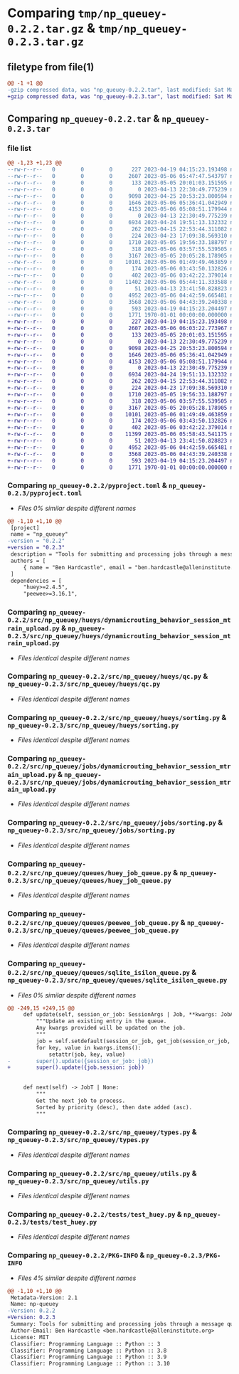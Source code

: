 # Comparing `tmp/np_queuey-0.2.2.tar.gz` & `tmp/np_queuey-0.2.3.tar.gz`

## filetype from file(1)

```diff
@@ -1 +1 @@
-gzip compressed data, was "np_queuey-0.2.2.tar", last modified: Sat May  6 05:47:47 2023, max compression
+gzip compressed data, was "np_queuey-0.2.3.tar", last modified: Sat May  6 06:03:22 2023, max compression
```

## Comparing `np_queuey-0.2.2.tar` & `np_queuey-0.2.3.tar`

### file list

```diff
@@ -1,23 +1,23 @@
--rw-r--r--   0        0        0      227 2023-04-19 04:15:23.193498 np_queuey-0.2.2/README.md
--rw-r--r--   0        0        0     2607 2023-05-06 05:47:47.543797 np_queuey-0.2.2/pyproject.toml
--rw-r--r--   0        0        0      133 2023-05-05 20:01:03.151595 np_queuey-0.2.2/src/np_queuey/__init__.py
--rw-r--r--   0        0        0        0 2023-04-13 22:30:49.775239 np_queuey-0.2.2/src/np_queuey/hueys/__init__.py
--rw-r--r--   0        0        0     9098 2023-04-25 20:53:23.800594 np_queuey-0.2.2/src/np_queuey/hueys/dynamicrouting_behavior_session_mtrain_upload.py
--rw-r--r--   0        0        0     1646 2023-05-06 05:36:41.042949 np_queuey-0.2.2/src/np_queuey/hueys/qc.py
--rw-r--r--   0        0        0     4153 2023-05-06 05:08:51.179944 np_queuey-0.2.2/src/np_queuey/hueys/sorting.py
--rw-r--r--   0        0        0        0 2023-04-13 22:30:49.775239 np_queuey-0.2.2/src/np_queuey/jobs/__init__.py
--rw-r--r--   0        0        0     6934 2023-04-24 19:51:13.132332 np_queuey-0.2.2/src/np_queuey/jobs/dynamicrouting_behavior_session_mtrain_upload.py
--rw-r--r--   0        0        0      262 2023-04-15 22:53:44.311082 np_queuey-0.2.2/src/np_queuey/jobs/run_small_jobs.py
--rw-r--r--   0        0        0      224 2023-04-23 17:09:38.569310 np_queuey-0.2.2/src/np_queuey/jobs/run_sorting.py
--rw-r--r--   0        0        0     1710 2023-05-05 19:56:33.188797 np_queuey-0.2.2/src/np_queuey/jobs/sorting.py
--rw-r--r--   0        0        0      318 2023-05-06 03:57:55.539505 np_queuey-0.2.2/src/np_queuey/queues/__init__.py
--rw-r--r--   0        0        0     3167 2023-05-05 20:05:28.178905 np_queuey-0.2.2/src/np_queuey/queues/huey_job_queue.py
--rw-r--r--   0        0        0    10101 2023-05-06 01:49:49.463859 np_queuey-0.2.2/src/np_queuey/queues/peewee_job_queue.py
--rw-r--r--   0        0        0      174 2023-05-06 03:43:50.132826 np_queuey-0.2.2/src/np_queuey/queues/pipeline_qc_queue.py
--rw-r--r--   0        0        0      402 2023-05-06 03:42:22.379014 np_queuey-0.2.2/src/np_queuey/queues/pipeline_sorting_queue.py
--rw-r--r--   0        0        0    11402 2023-05-06 05:44:11.333588 np_queuey-0.2.2/src/np_queuey/queues/sqlite_isilon_queue.py
--rw-r--r--   0        0        0       51 2023-04-13 23:41:50.828823 np_queuey-0.2.2/src/np_queuey/tasks.py
--rw-r--r--   0        0        0     4952 2023-05-06 04:42:59.665481 np_queuey-0.2.2/src/np_queuey/types.py
--rw-r--r--   0        0        0     3568 2023-05-06 04:43:39.240338 np_queuey-0.2.2/src/np_queuey/utils.py
--rw-r--r--   0        0        0      593 2023-04-19 04:15:23.204497 np_queuey-0.2.2/tests/test_huey.py
--rw-r--r--   0        0        0     1771 1970-01-01 00:00:00.000000 np_queuey-0.2.2/PKG-INFO
+-rw-r--r--   0        0        0      227 2023-04-19 04:15:23.193498 np_queuey-0.2.3/README.md
+-rw-r--r--   0        0        0     2607 2023-05-06 06:03:22.773967 np_queuey-0.2.3/pyproject.toml
+-rw-r--r--   0        0        0      133 2023-05-05 20:01:03.151595 np_queuey-0.2.3/src/np_queuey/__init__.py
+-rw-r--r--   0        0        0        0 2023-04-13 22:30:49.775239 np_queuey-0.2.3/src/np_queuey/hueys/__init__.py
+-rw-r--r--   0        0        0     9098 2023-04-25 20:53:23.800594 np_queuey-0.2.3/src/np_queuey/hueys/dynamicrouting_behavior_session_mtrain_upload.py
+-rw-r--r--   0        0        0     1646 2023-05-06 05:36:41.042949 np_queuey-0.2.3/src/np_queuey/hueys/qc.py
+-rw-r--r--   0        0        0     4153 2023-05-06 05:08:51.179944 np_queuey-0.2.3/src/np_queuey/hueys/sorting.py
+-rw-r--r--   0        0        0        0 2023-04-13 22:30:49.775239 np_queuey-0.2.3/src/np_queuey/jobs/__init__.py
+-rw-r--r--   0        0        0     6934 2023-04-24 19:51:13.132332 np_queuey-0.2.3/src/np_queuey/jobs/dynamicrouting_behavior_session_mtrain_upload.py
+-rw-r--r--   0        0        0      262 2023-04-15 22:53:44.311082 np_queuey-0.2.3/src/np_queuey/jobs/run_small_jobs.py
+-rw-r--r--   0        0        0      224 2023-04-23 17:09:38.569310 np_queuey-0.2.3/src/np_queuey/jobs/run_sorting.py
+-rw-r--r--   0        0        0     1710 2023-05-05 19:56:33.188797 np_queuey-0.2.3/src/np_queuey/jobs/sorting.py
+-rw-r--r--   0        0        0      318 2023-05-06 03:57:55.539505 np_queuey-0.2.3/src/np_queuey/queues/__init__.py
+-rw-r--r--   0        0        0     3167 2023-05-05 20:05:28.178905 np_queuey-0.2.3/src/np_queuey/queues/huey_job_queue.py
+-rw-r--r--   0        0        0    10101 2023-05-06 01:49:49.463859 np_queuey-0.2.3/src/np_queuey/queues/peewee_job_queue.py
+-rw-r--r--   0        0        0      174 2023-05-06 03:43:50.132826 np_queuey-0.2.3/src/np_queuey/queues/pipeline_qc_queue.py
+-rw-r--r--   0        0        0      402 2023-05-06 03:42:22.379014 np_queuey-0.2.3/src/np_queuey/queues/pipeline_sorting_queue.py
+-rw-r--r--   0        0        0    11399 2023-05-06 05:58:43.541175 np_queuey-0.2.3/src/np_queuey/queues/sqlite_isilon_queue.py
+-rw-r--r--   0        0        0       51 2023-04-13 23:41:50.828823 np_queuey-0.2.3/src/np_queuey/tasks.py
+-rw-r--r--   0        0        0     4952 2023-05-06 04:42:59.665481 np_queuey-0.2.3/src/np_queuey/types.py
+-rw-r--r--   0        0        0     3568 2023-05-06 04:43:39.240338 np_queuey-0.2.3/src/np_queuey/utils.py
+-rw-r--r--   0        0        0      593 2023-04-19 04:15:23.204497 np_queuey-0.2.3/tests/test_huey.py
+-rw-r--r--   0        0        0     1771 1970-01-01 00:00:00.000000 np_queuey-0.2.3/PKG-INFO
```

### Comparing `np_queuey-0.2.2/pyproject.toml` & `np_queuey-0.2.3/pyproject.toml`

 * *Files 0% similar despite different names*

```diff
@@ -1,10 +1,10 @@
 [project]
 name = "np_queuey"
-version = "0.2.2"
+version = "0.2.3"
 description = "Tools for submitting and processing jobs through a message queue for Mindscope Neuropixels workflows."
 authors = [
     { name = "Ben Hardcastle", email = "ben.hardcastle@alleninstitute.org" },
 ]
 dependencies = [
     "huey>=2.4.5",
     "peewee>=3.16.1",
```

### Comparing `np_queuey-0.2.2/src/np_queuey/hueys/dynamicrouting_behavior_session_mtrain_upload.py` & `np_queuey-0.2.3/src/np_queuey/hueys/dynamicrouting_behavior_session_mtrain_upload.py`

 * *Files identical despite different names*

### Comparing `np_queuey-0.2.2/src/np_queuey/hueys/qc.py` & `np_queuey-0.2.3/src/np_queuey/hueys/qc.py`

 * *Files identical despite different names*

### Comparing `np_queuey-0.2.2/src/np_queuey/hueys/sorting.py` & `np_queuey-0.2.3/src/np_queuey/hueys/sorting.py`

 * *Files identical despite different names*

### Comparing `np_queuey-0.2.2/src/np_queuey/jobs/dynamicrouting_behavior_session_mtrain_upload.py` & `np_queuey-0.2.3/src/np_queuey/jobs/dynamicrouting_behavior_session_mtrain_upload.py`

 * *Files identical despite different names*

### Comparing `np_queuey-0.2.2/src/np_queuey/jobs/sorting.py` & `np_queuey-0.2.3/src/np_queuey/jobs/sorting.py`

 * *Files identical despite different names*

### Comparing `np_queuey-0.2.2/src/np_queuey/queues/huey_job_queue.py` & `np_queuey-0.2.3/src/np_queuey/queues/huey_job_queue.py`

 * *Files identical despite different names*

### Comparing `np_queuey-0.2.2/src/np_queuey/queues/peewee_job_queue.py` & `np_queuey-0.2.3/src/np_queuey/queues/peewee_job_queue.py`

 * *Files identical despite different names*

### Comparing `np_queuey-0.2.2/src/np_queuey/queues/sqlite_isilon_queue.py` & `np_queuey-0.2.3/src/np_queuey/queues/sqlite_isilon_queue.py`

 * *Files 0% similar despite different names*

```diff
@@ -249,15 +249,15 @@
     def update(self, session_or_job: SessionArgs | Job, **kwargs: JobArgs) -> None:
         """Update an existing entry in the queue.
         Any kwargs provided will be updated on the job.
         """
         job = self.setdefault(session_or_job, get_job(session_or_job, self.job_type)) 
         for key, value in kwargs.items():
             setattr(job, key, value)
-        super().update({session_or_job: job})
+        super().update({job.session: job})
     
         
     def next(self) -> JobT | None:
         """
         Get the next job to process.
         Sorted by priority (desc), then date added (asc).
         """
```

### Comparing `np_queuey-0.2.2/src/np_queuey/types.py` & `np_queuey-0.2.3/src/np_queuey/types.py`

 * *Files identical despite different names*

### Comparing `np_queuey-0.2.2/src/np_queuey/utils.py` & `np_queuey-0.2.3/src/np_queuey/utils.py`

 * *Files identical despite different names*

### Comparing `np_queuey-0.2.2/tests/test_huey.py` & `np_queuey-0.2.3/tests/test_huey.py`

 * *Files identical despite different names*

### Comparing `np_queuey-0.2.2/PKG-INFO` & `np_queuey-0.2.3/PKG-INFO`

 * *Files 4% similar despite different names*

```diff
@@ -1,10 +1,10 @@
 Metadata-Version: 2.1
 Name: np-queuey
-Version: 0.2.2
+Version: 0.2.3
 Summary: Tools for submitting and processing jobs through a message queue for Mindscope Neuropixels workflows.
 Author-Email: Ben Hardcastle <ben.hardcastle@alleninstitute.org>
 License: MIT
 Classifier: Programming Language :: Python :: 3
 Classifier: Programming Language :: Python :: 3.8
 Classifier: Programming Language :: Python :: 3.9
 Classifier: Programming Language :: Python :: 3.10
```

